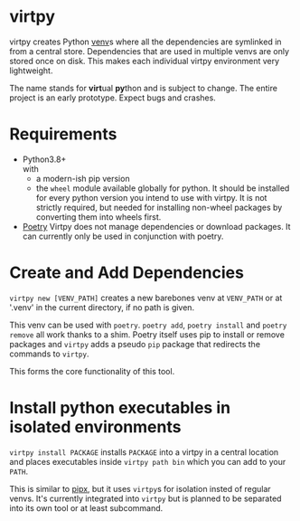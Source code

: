 # virtpy

virtpy creates Python [venv](https://docs.python.org/3/library/venv.html)s where all the dependencies are symlinked in from a central store. Dependencies that are used in multiple venvs are only stored once on disk. This makes each individual virtpy environment very lightweight.

The name stands for <b>virt</b>ual <b>py</b>thon and is subject to change. The entire project is an early prototype. Expect bugs and crashes.

# Requirements
* Python3.8+  
  with
  * a modern-ish pip version
  * the `wheel` module available globally for python.
    It should be installed for every python version you intend to use with virtpy. It is not strictly required, but needed
    for installing non-wheel packages by converting them into wheels first.
* [Poetry](https://github.com/python-poetry/poetry)
  Virtpy does not manage dependencies or download packages. It can currently only be used in conjunction with poetry.

# Create and Add Dependencies

`virtpy new [VENV_PATH]` creates a new barebones venv at `VENV_PATH` or at '.venv' in the current directory, if no path is given.  

This venv can be used with `poetry`. `poetry add`, `poetry install` and `poetry remove` all work thanks to a shim. Poetry itself uses pip to install or remove packages and `virtpy` adds a pseudo `pip` package that redirects the commands to `virtpy`.

This forms the core functionality of this tool.

# Install python executables in isolated environments
`virtpy install PACKAGE` installs `PACKAGE` into a virtpy in a central location and places executables inside `virtpy path bin` which you can add to your `PATH`.

This is similar to [pipx](https://pypi.org/project/pipx/), but it uses `virtpy`s for isolation insted of regular venvs.
It's currently integrated into `virtpy` but is planned to be separated into its own tool or at least subcommand.
